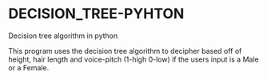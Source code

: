 # DECISION_TREE-PYHTON
Decision tree algorithm in python

This program uses the decision tree algorithm to decipher based off of height, hair length and voice-pitch (1-high 0-low) if the users input is a Male or a Female.

